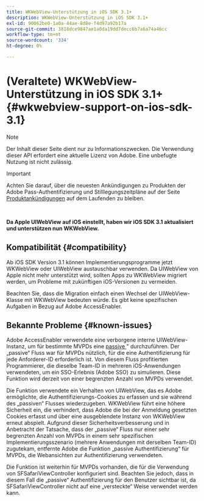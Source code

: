 ```yaml
---
title: WKWebView-Unterstützung in iOS SDK 3.1+
description: WKWebView-Unterstützung in iOS SDK 3.1+
exl-id: 90062be0-1a0a-44ae-8d8e-f4d97a92b17a
source-git-commit: 3818dce9847ae1a0da19dd7decc6b7a6a74a46cc
workflow-type: tm+mt
source-wordcount: '334'
ht-degree: 0%

---
```


# (Veraltete) WKWebView-Unterstützung in iOS SDK 3.1+ {#wkwebview-support-on-ios-sdk-3.1}

>[!NOTE]
>
>Der Inhalt dieser Seite dient nur zu Informationszwecken. Die Verwendung dieser API erfordert eine aktuelle Lizenz von Adobe. Eine unbefugte Nutzung ist nicht zulässig.

>[!IMPORTANT]
>
> Achten Sie darauf, über die neuesten Ankündigungen zu Produkten der Adobe Pass-Authentifizierung und Stilllegungszeitpläne auf der Seite [Produktankündigungen](/help/authentication/product-announcements.md) auf dem Laufenden zu bleiben.

</br>

**Da Apple UIWebView auf iOS einstellt, haben wir iOS SDK 3.1 aktualisiert und unterstützen nun WKWebView.**

## Kompatibilität {#compatibility}

Ab iOS SDK Version 3.1 können Implementierungsprogramme jetzt WKWebView oder UIWebView austauschbar verwenden. Da UIWebView von Apple nicht mehr unterstützt wird, sollten Apps zu WKWebView migriert werden, um Probleme mit zukünftigen iOS-Versionen zu vermeiden.

Beachten Sie, dass die Migration einfach einen Wechsel der UIWebView-Klasse mit WKWebView bedeuten würde. Es gibt keine spezifischen Aufgaben in Bezug auf Adobe AccessEnabler.

## Bekannte Probleme {#known-issues}

Adobe AccessEnabler verwendete eine verborgene interne UIWebView-Instanz, um für bestimmte MVPDs eine [passive ](/help/authentication/integration-guide-programmers/legacy/sso-access/sso-passive-authn.md)&quot; durchzuführen. Der „passive“ Fluss war für MVPDs nützlich, für die eine Authentifizierung für jede Anforderer-ID erforderlich ist. Von diesem Fluss profitierten Programmierer, die dieselbe Team-ID in mehreren iOS-Anwendungen verwendeten, um ein SSO-Erlebnis (Adobe SSO) zu simulieren. Diese Funktion wird derzeit von einer begrenzten Anzahl von MVPDs verwendet.

Die Funktion verwendete ein Verhalten von UIWebView, das es Adobe ermöglichte, die Authentifizierungs-Cookies zu erfassen und sie während des „passiven“ Flusses wiederzugeben. WKWebView führt eine höhere Sicherheit ein, die verhindert, dass Adobe die bei der Anmeldung gesetzten Cookies erfasst und über eine ausgeblendete Instanz von WKWebView erneut abspielt. Aufgrund dieser Sicherheitsverbesserung und in Anbetracht der Tatsache, dass der „passive“ Fluss nur einer sehr begrenzten Anzahl von MVPDs in einem sehr spezifischen Implementierungsszenario (mehrere Anwendungen mit derselben Team-ID) zugutekam, entfernte Adobe die Funktion „passive Authentifizierung“ für MVPDs, die Webansichten zur Authentifizierung verwendeten.

Die Funktion ist weiterhin für MVPDs vorhanden, die für die Verwendung von SFSafariViewController konfiguriert sind. Beachten Sie jedoch, dass in diesem Fall die „passive“ Authentifizierung für den Benutzer sichtbar ist, da SFSafariViewController nicht auf eine „versteckte“ Weise verwendet werden kann.
